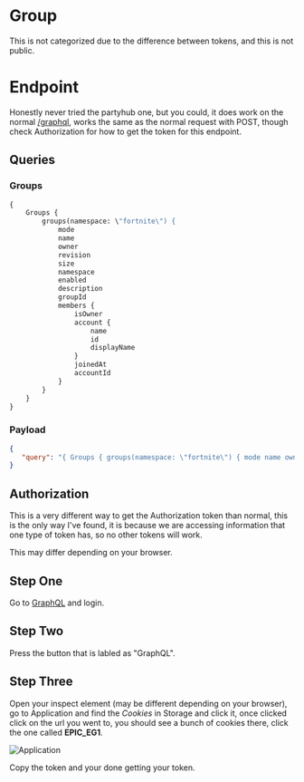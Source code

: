 # Group
This is not categorized due to the difference between tokens, and this is not public.

# Endpoint
Honestly never tried the partyhub one, but you could, it does work on the normal [/graphql](https://graphql.epicgames.com/graphql), works the same as the normal request with POST, though check Authorization for how to get the token for this endpoint.

## Queries

### Groups

```graphql
{
    Groups {
        groups(namespace: \"fortnite\") {
            mode
            name
            owner
            revision
            size
            namespace
            enabled
            description
            groupId
            members {
                isOwner
                account {
                    name
                    id
                    displayName
                }
                joinedAt
                accountId
            }
        }
    }
}
```

### Payload
```json
{
   "query": "{ Groups { groups(namespace: \"fortnite\") { mode name owner revision size namespace enabled description groupId members { isOwner account { name id displayName } joinedAt accountId } } } }"
}
```

## Authorization
This is a very different way to get the Authorization token than normal, this is the only way I've found, it is because we are accessing information that one type of token has, so no other tokens will work.

This may differ depending on your browser.

## Step One
Go to [GraphQL](https://graphql.epicgames.com/) and login.

## Step Two
Press the button that is labled as "GraphQL".

## Step Three
Open your inspect element (may be different depending on your browser), go to Application and find the *Cookies* in Storage and click it, once clicked click on the url you went to, you should see a bunch of cookies there, click the one called **EPIC_EG1**.

![Application](https://github.com/Tectors/EpicGraphQL/raw/main/images/authforgroups.png)

Copy the token and your done getting your token.

